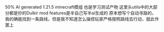50% AI generated
1.21.5 minecraft模组 也是学习测试产物
这里头utils中的大部分都是抄的Dulkir mod features是半自己写半ai生成的
原本想写个自动寻路的，我的确能找到一条路线，但是我不知道怎么操控玩家严格按照路线去行动，就此作罢上
